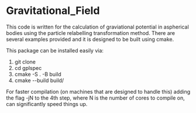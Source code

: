 # Gravitational_Field
This code is written for the calculation of graviational potential in aspherical bodies using the particle relabelling transformation method. There are several examples provided and it is designed to be built using cmake.

This package can be installed easily via:
1. git clone 
2. cd gplspec
3. cmake -S . -B build
4. cmake --build build/ 

For faster compilation (on machines that are designed to handle this) adding the flag -jN to the 4th step, where N is the number of cores to compile on, can significantly speed things up. 
